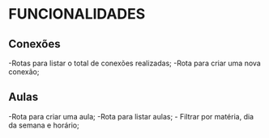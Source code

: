# FUNCIONALIDADES

## Conexões

-Rotas para listar o total de conexões realizadas;
-Rota para criar uma nova conexão;

## Aulas
-Rota para criar uma aula;
-Rota para listar aulas;
    - Filtrar por matéria, dia da semana e horário;